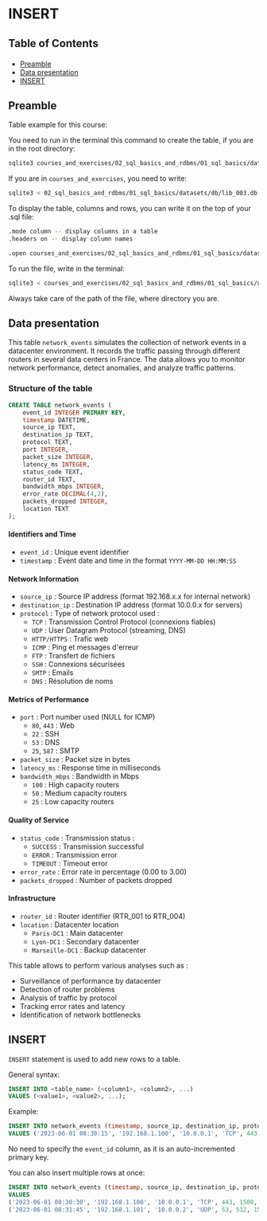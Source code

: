 <h1>INSERT</h1>

<h2>Table of Contents</h2>
<div class="alert alert-block alert-info" style="margin-top: 20px">
  <ul>
    <li><a href="#preamble">Preamble</a></li>
    <li><a href="#data-presentation">Data presentation</a></li>
    <li><a href="#insert">INSERT</a></li>
  </ul>
</div>

<h2 id="preamble">Preamble</h2>

Table example for this course:

You need to run in the terminal this command to create the table, if you are in the root directory:

```bash
sqlite3 courses_and_exercises/02_sql_basics_and_rdbms/01_sql_basics/datasets/db/lib_003.db < courses_and_exercises/02_sql_basics_and_rdbms/01_sql_basics/datasets/sql_scripts/lib_003.sql
```

If you are in `courses_and_exercises`, you need to write:

```bash
sqlite3 < 02_sql_basics_and_rdbms/01_sql_basics/datasets/db/lib_003.db < 02_sql_basics_and_rdbms/01_sql_basics/datasets/sql_scripts/lib_003.sql
```

To display the table, columns and rows, you can write it on the top of your .sql file:

```bash
.mode column -- display columns in a table
.headers on -- display column names

.open courses_and_exercises/02_sql_basics_and_rdbms/01_sql_basics/datasets/db/lib_003.db -- open the database
```

To run the file, write in the terminal:

```bash
sqlite3 < courses_and_exercises/02_sql_basics_and_rdbms/01_sql_basics/utils/007_insert_update_delete.sql
```

Always take care of the path of the file, where directory you are.

<h2 id="data-presentation">Data presentation</h2>

This table `network_events` simulates the collection of network events in a datacenter environment. It records the traffic passing through different routers in several data centers in France. The data allows you to monitor network performance, detect anomalies, and analyze traffic patterns.

### Structure of the table

```sql
CREATE TABLE network_events (
    event_id INTEGER PRIMARY KEY,
    timestamp DATETIME,
    source_ip TEXT,
    destination_ip TEXT,
    protocol TEXT,
    port INTEGER,
    packet_size INTEGER,
    latency_ms INTEGER,
    status_code TEXT,
    router_id TEXT,
    bandwidth_mbps INTEGER,
    error_rate DECIMAL(4,2),
    packets_dropped INTEGER,
    location TEXT
);
```

#### Identifiers and Time

- `event_id` : Unique event identifier
- `timestamp` : Event date and time in the format `YYYY-MM-DD HH:MM:SS`

#### Network Information

- `source_ip` : Source IP address (format 192.168.x.x for internal network)
- `destination_ip` : Destination IP address (format 10.0.0.x for servers)
- `protocol` : Type of network protocol used :
    - `TCP` : Transmission Control Protocol (connexions fiables)
    - `UDP` : User Datagram Protocol (streaming, DNS)
    - `HTTP/HTTPS` : Trafic web
    - `ICMP` : Ping et messages d'erreur
    - `FTP` : Transfert de fichiers
    - `SSH` : Connexions sécurisées
    - `SMTP` : Emails
    - `DNS` : Résolution de noms

#### Metrics of Performance

- `port` : Port number used (NULL for ICMP)
    - `80`, `443` : Web
    - `22` : SSH
    - `53` : DNS
    - `25`, `587` : SMTP
- `packet_size` : Packet size in bytes
- `latency_ms` : Response time in milliseconds
- `bandwidth_mbps` : Bandwidth in Mbps
    - `100` : High capacity routers
    - `50` : Medium capacity routers
    - `25` : Low capacity routers

#### Quality of Service

- `status_code` : Transmission status :
    - `SUCCESS` : Transmission successful
    - `ERROR` : Transmission error
    - `TIMEOUT` : Timeout error
- `error_rate` : Error rate in percentage (0.00 to 3.00)
- `packets_dropped` : Number of packets dropped

#### Infrastructure

- `router_id` : Router identifier (RTR_001 to RTR_004)
- `location` : Datacenter location
    - `Paris-DC1` : Main datacenter
    - `Lyon-DC1` : Secondary datacenter
    - `Marseille-DC1` : Backup datacenter



This table allows to perform various analyses such as :

- Surveillance of performance by datacenter
- Detection of router problems
- Analysis of traffic by protocol
- Tracking error rates and latency
- Identification of network bottlenecks

<h2 id="insert">INSERT</h2>

`INSERT` statement is used to add new rows to a table.

General syntax:

```sql
INSERT INTO <table_name> (<column1>, <column2>, ...)
VALUES (<value1>, <value2>, ...);
```

Example:

```sql
INSERT INTO network_events (timestamp, source_ip, destination_ip, protocol, port, packet_size, latency_ms, status_code, router_id, bandwidth_mbps, error_rate, packets_dropped, location)
VALUES ('2023-06-01 08:30:15', '192.168.1.100', '10.0.0.1', 'TCP', 443, 1500, 25, 'SUCCESS', 'RTR_001', 100, 0.01, 0, 'Paris-DC1');
```

No need to specify the `event_id` column, as it is an auto-incremented primary key.

You can also insert multiple rows at once:

```sql
INSERT INTO network_events (timestamp, source_ip, destination_ip, protocol, port, packet_size, latency_ms, status_code, router_id, bandwidth_mbps, error_rate, packets_dropped, location)
VALUES 
('2023-06-01 08:30:30', '192.168.1.100', '10.0.0.1', 'TCP', 443, 1500, 25, 'SUCCESS', 'RTR_001', 100, 0.01, 0, 'Paris-DC1'),
('2023-06-01 08:31:45', '192.168.1.101', '10.0.0.2', 'UDP', 53, 512, 15, 'SUCCESS', 'RTR_002', 100, 0.00, 0, 'Lyon-DC1');
```

